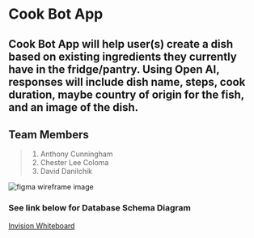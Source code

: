# Cook Bot App
## Cook Bot App will help user(s) create a dish based on existing ingredients they currently have in the fridge/pantry. Using Open AI, responses will include dish name, steps, cook duration, maybe country of origin for the fish, and an image of the dish.

## Team Members
> 1. Anthony Cunningham
> 2. Chester Lee Coloma
> 3. David Danilchik

![figma wireframe image](https://github.com/CookBotAI/cook-bot-app/assets/53655406/e47ceb9f-bb96-458f-921f-59c713052e38)

### See link below for Database Schema Diagram
[Invision Whiteboard](https://codepeoples.invisionapp.com/freehand/Code-301-Project-WSprYFpy9?inviteToken=022587-dfbf0397de430aaecb044f49649ae883)
